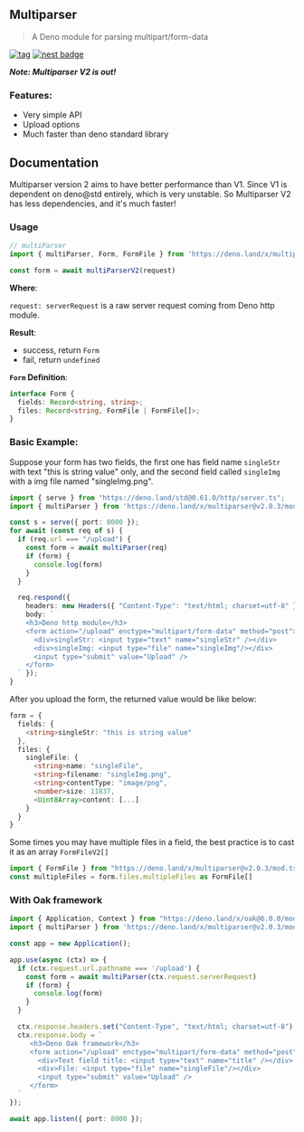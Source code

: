 ## Multiparser

> A Deno module for parsing multipart/form-data

[![tag](https://img.shields.io/badge/Deno%20-std%400.61.0-333?&logo=Deno)](https://deno.land/std@0.61.0)
[![nest badge](https://nest.land/badge.svg)](https://nest.land/package/multiparser)

***Note: Multiparser V2 is out!***

### Features:

- Very simple API
- Upload options
- Much faster than deno standard library

## Documentation

Multiparser version 2 aims to have better performance than V1. Since V1 is dependent on deno@std entirely, which is very unstable. So Multiparser V2 has less dependencies, and it's much faster!

### Usage
```ts
// multiParser
import { multiParser, Form, FormFile } from 'https://deno.land/x/multiparser@v2.0.3/mod.ts'

const form = await multiParserV2(request)

```
**Where**: 

  ```request: serverRequest``` is a raw server request coming from Deno http module.

**Result**: 
  - success, return `Form`
  - fail, return `undefined`

**`Form` Definition**:

```ts
interface Form {
  fields: Record<string, string>;
  files: Record<string, FormFile | FormFile[]>;
}
```

### Basic Example: 

Suppose your form has two fields, the first one has field name `singleStr` with text "this is string value" only, and the second field called `singleImg` with a img file named "singleImg.png". 

```ts
import { serve } from "https://deno.land/std@0.61.0/http/server.ts";
import { multiParser } from 'https://deno.land/x/multiparser@v2.0.3/mod.ts'

const s = serve({ port: 8000 });
for await (const req of s) {
  if (req.url === "/upload") {
    const form = await multiParser(req)
    if (form) {
      console.log(form)
    }
  }

  req.respond({
    headers: new Headers({ "Content-Type": "text/html; charset=utf-8" }),
    body: `
    <h3>Deno http module</h3>
    <form action="/upload" enctype="multipart/form-data" method="post">
      <div>singleStr: <input type="text" name="singleStr" /></div>
      <div>singleImg: <input type="file" name="singleImg"/></div>
      <input type="submit" value="Upload" />
    </form>
  ` });
}
```

After you upload the form, the returned value would be like below: 

```ts
form = {
  fields: {
    <string>singleStr: "this is string value"
  },
  files: {
    singleFile: {
      <string>name: "singleFile",
      <string>filename: "singleImg.png",
      <string>contentType: "image/png",
      <number>size: 11837,
      <Uint8Array>content: [...]
    }
  }
}

```
Some times you may have multiple files in a field, the best practice is to cast it as an array `FormFileV2[]`
```ts
import { FormFile } from "https://deno.land/x/multiparser@v2.0.3/mod.ts";
const multipleFiles = form.files.multipleFiles as FormFile[]
```


### With Oak framework
```ts
import { Application, Context } from "https://deno.land/x/oak@6.0.0/mod.ts";
import { multiParser } from 'https://deno.land/x/multiparser@v2.0.3/mod.ts'

const app = new Application();

app.use(async (ctx) => {
  if (ctx.request.url.pathname === '/upload') {
    const form = await multiParser(ctx.request.serverRequest)
    if (form) {
      console.log(form)
    }
  }

  ctx.response.headers.set("Content-Type", "text/html; charset=utf-8")
  ctx.response.body = `
     <h3>Deno Oak framework</h3>
     <form action="/upload" enctype="multipart/form-data" method="post">
       <div>Text field title: <input type="text" name="title" /></div>
       <div>File: <input type="file" name="singleFile"/></div>
       <input type="submit" value="Upload" />
     </form>
  `
});

await app.listen({ port: 8000 });
```
